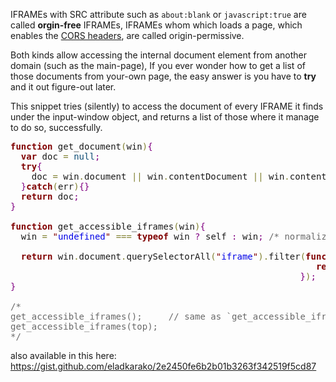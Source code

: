 IFRAMEs with SRC attribute such as <code>about:blank</code> or <code>javascript:true</code> are called <strong>orgin-free</strong> IFRAMEs,
IFRAMEs whom which loads a page, which enables the <a href="https://developer.mozilla.org/en-US/docs/Web/HTTP/Access_control_CORS" target="_blank">CORS headers</a>, are called origin-permissive.

Both kinds allow accessing the internal document element from another domain (such as the main-page),
If you ever wonder how to get a list of those documents from your-own page, the easy answer is you have to <strong>try</strong> and it out figure-out later.

This snippet tries (silently) to access the document of every IFRAME it finds under the input-window object,
and returns a list of those where it manage to do so, successfully.

<pre><span style='color:#800000; font-weight:bold; '>function</span> get_document<span style='color:#808030; '>(</span>win<span style='color:#808030; '>)</span><span style='color:#800080; '>{</span>
  <span style='color:#800000; font-weight:bold; '>var</span> doc <span style='color:#808030; '>=</span> <span style='color:#0f4d75; '>null</span><span style='color:#800080; '>;</span>
  <span style='color:#800000; font-weight:bold; '>try</span><span style='color:#800080; '>{</span>
    doc <span style='color:#808030; '>=</span> win<span style='color:#808030; '>.</span>document <span style='color:#808030; '>||</span> win<span style='color:#808030; '>.</span>contentDocument <span style='color:#808030; '>||</span> win<span style='color:#808030; '>.</span>contentWindow<span style='color:#808030; '>.</span>document<span style='color:#800080; '>;</span> <span style='color:#696969; '>/* try access reference of document */</span>
  <span style='color:#800080; '>}</span><span style='color:#800000; font-weight:bold; '>catch</span><span style='color:#808030; '>(</span>err<span style='color:#808030; '>)</span><span style='color:#800080; '>{</span><span style='color:#800080; '>}</span>
  <span style='color:#800000; font-weight:bold; '>return</span> doc<span style='color:#800080; '>;</span>
<span style='color:#800080; '>}</span>

<span style='color:#800000; font-weight:bold; '>function</span> get_accessible_iframes<span style='color:#808030; '>(</span>win<span style='color:#808030; '>)</span><span style='color:#800080; '>{</span>
  win <span style='color:#808030; '>=</span> <span style='color:#800000; '>"</span><span style='color:#0000e6; '>undefined</span><span style='color:#800000; '>"</span> <span style='color:#808030; '>===</span> <span style='color:#800000; font-weight:bold; '>typeof</span> win <span style='color:#800080; '>?</span> self <span style='color:#800080; '>:</span> win<span style='color:#800080; '>;</span> <span style='color:#696969; '>/* normalize input */</span>

  <span style='color:#800000; font-weight:bold; '>return</span> win<span style='color:#808030; '>.</span>document<span style='color:#808030; '>.</span>querySelectorAll<span style='color:#808030; '>(</span><span style='color:#800000; '>"</span><span style='color:#0000e6; '>iframe</span><span style='color:#800000; '>"</span><span style='color:#808030; '>)</span><span style='color:#808030; '>.</span>filter<span style='color:#808030; '>(</span><span style='color:#800000; font-weight:bold; '>function</span><span style='color:#808030; '>(</span>iframe<span style='color:#808030; '>)</span><span style='color:#800080; '>{</span>
                                                          <span style='color:#800000; font-weight:bold; '>return</span> <span style='color:#0f4d75; '>null</span> <span style='color:#808030; '>!==</span> get_document<span style='color:#808030; '>(</span>iframe<span style='color:#808030; '>)</span><span style='color:#800080; '>;</span>
                                                       <span style='color:#800080; '>}</span><span style='color:#808030; '>)</span><span style='color:#800080; '>;</span>
<span style='color:#800080; '>}</span>

<span style='color:#696969; '>/*</span>
<span style='color:#696969; '>get_accessible_iframes();     // same as `get_accessible_iframes(self);`</span>
<span style='color:#696969; '>get_accessible_iframes(top);</span>
<span style='color:#696969; '>*/</span>
</pre>

also available in this here: <a href="https://gist.github.com/eladkarako/2e2450fe6b2b01b3263f342519f5cd87" target="_blank">https://gist.github.com/eladkarako/2e2450fe6b2b01b3263f342519f5cd87</a>